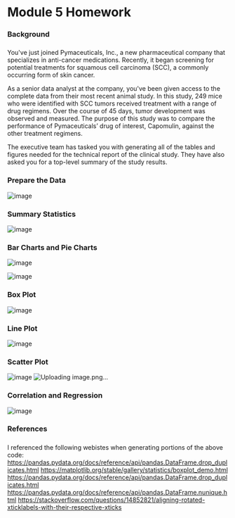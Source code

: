 # Module 5 Homework 

### Background 

##### 
You've just joined Pymaceuticals, Inc., a new pharmaceutical company that specializes in anti-cancer medications. Recently, it began screening for potential treatments for squamous cell carcinoma (SCC), a commonly occurring form of skin cancer.

As a senior data analyst at the company, you've been given access to the complete data from their most recent animal study. In this study, 249 mice who were identified with SCC tumors received treatment with a range of drug regimens. Over the course of 45 days, tumor development was observed and measured. The purpose of this study was to compare the performance of Pymaceuticals’ drug of interest, Capomulin, against the other treatment regimens.

The executive team has tasked you with generating all of the tables and figures needed for the technical report of the clinical study. They have also asked you for a top-level summary of the study results.

### Prepare the Data

![image](https://github.com/thesarahcain/module5-challenge/assets/148586543/5a31e004-7150-4edc-b79d-49157470c856)

### Summary Statistics

![image](https://github.com/thesarahcain/module5-challenge/assets/148586543/3d5336a7-9a0f-4a64-a86c-4b37f08a6515)

### Bar Charts and Pie Charts 

![image](https://github.com/thesarahcain/module5-challenge/assets/148586543/72979da0-bc55-4193-b99a-50273e34e8d7)

![image](https://github.com/thesarahcain/module5-challenge/assets/148586543/64f670e3-1e5f-4c17-95e0-ace20b86231d)

### Box Plot 

![image](https://github.com/thesarahcain/module5-challenge/assets/148586543/6e5407b0-7a22-4c7b-92a8-9d42b397ceb5)

### Line Plot

![image](https://github.com/thesarahcain/module5-challenge/assets/148586543/fda37694-3ec9-4d81-a8fb-5be9194f7709)

### Scatter Plot 

![image](https://github.com/thesarahcain/module5-challenge/assets/148586543/e714a972-297e-4bdd-8ff1-e841a6d48d54)
![Uploading image.png…]()

### Correlation and Regression 

![image](https://github.com/thesarahcain/module5-challenge/assets/148586543/c4c1e503-17a6-441c-bf22-75c80efa2855)

### References 
##### 
I referenced the following webistes when generating portions of the above code: 
https://pandas.pydata.org/docs/reference/api/pandas.DataFrame.drop_duplicates.html
https://matplotlib.org/stable/gallery/statistics/boxplot_demo.html
https://pandas.pydata.org/docs/reference/api/pandas.DataFrame.drop_duplicates.html
https://pandas.pydata.org/docs/reference/api/pandas.DataFrame.nunique.html
https://stackoverflow.com/questions/14852821/aligning-rotated-xticklabels-with-their-respective-xticks
